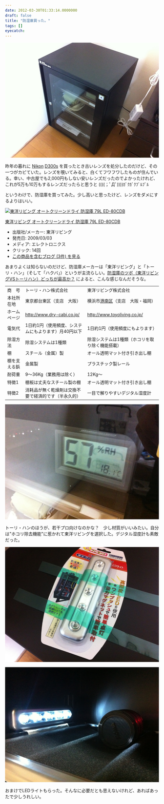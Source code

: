 ```yaml
---
date: 2012-03-30T01:33:14.0000000
draft: false
title: "防湿庫買った。"
tags: []
eyecatch: 
---
```

<p><img src="20120330011012.jpg" alt="f:id:daruyanagi:20120330011012j:plain" title="f:id:daruyanagi:20120330011012j:plain" class="hatena-fotolife"></p><p>昨年の暮れに <a class="keyword" href="http://d.hatena.ne.jp/keyword/Nikon">Nikon</a> <a class="keyword" href="http://d.hatena.ne.jp/keyword/D300s">D300s</a> を買ったとき古いレンズを処分したのだけど、その一つがカビていた。レンズを覗いてみると、白くてフワフワしたものが住んでいる。幸い、中古屋でも2,000円もしない安いレンズだったのでよかったけれど、これが5万も10万もするレンズだったらと思うと ((((；ﾟДﾟ))))ｶﾞｸｶﾞｸﾌﾞﾙﾌﾞﾙ</p><p>というわけで、防湿庫を買ってみた。少し高いと思ったけど、レンズをダメにするよりはいい。</p><p><div class="hatena-asin-detail"><a href="http://www.amazon.co.jp/exec/obidos/ASIN/B001ULVCL4/bestylesnet-22/"><img src="http://ecx.images-amazon.com/images/I/514aQBw9VBL._SL160_.jpg" class="hatena-asin-detail-image" alt="東洋リビング オートクリーンドライ 防湿庫 79L ED-80CDB" title="東洋リビング オートクリーンドライ 防湿庫 79L ED-80CDB"></a><div class="hatena-asin-detail-info"><p class="hatena-asin-detail-title"><a href="http://www.amazon.co.jp/exec/obidos/ASIN/B001ULVCL4/bestylesnet-22/">東洋リビング オートクリーンドライ 防湿庫 79L ED-80CDB</a></p><ul><li><span class="hatena-asin-detail-label">出版社/メーカー:</span> 東洋リビング</li><li><span class="hatena-asin-detail-label">発売日:</span> 2009/03/03</li><li><span class="hatena-asin-detail-label">メディア:</span> エレクトロニクス</li><li> <span class="hatena-asin-detail-label">クリック</span>: 14回</li><li><a href="http://d.hatena.ne.jp/asin/B001ULVCL4/bestylesnet-22" target="_blank">この商品を含むブログ (3件) を見る</a></li></ul></div><div class="hatena-asin-detail-foot"></div></div></p><p>あまりよくは知らないのだけど、防湿庫メーカーは「東洋リビング」と「トーリ・ハン」（そして「ハクバ」）というが主流らしい。<a href="http://www6.ocn.ne.jp/~umeda-f/touyouVSto-rihan.html">&#x9632;&#x6E7F;&#x5EAB;&#x306E;&#x30C4;&#x30DC;&#xFF08;&#x6771;&#x6D0B;&#x30EA;&#x30D3;&#x30F3;&#x30B0;VS&#x30C8;&#x30FC;&#x30EA;&#x30CF;&#x30F3;&#xFF09;&#x3069;&#x3063;&#x3061;&#x304C;&#x6700;&#x9AD8;&#x304B;&#xFF1F;</a> によると、こんな感じなんだそうな。</p>

<table>
<tr>
<td>商　号</td>
<td>トーリ・ハン株式会社</td>
<td>東洋リビング株式会社</td>
</tr>
<tr>
<td>本社所在地</td>
<td>東京都台東区（支店　大阪）</td>
<td>横浜市<a class="keyword" href="http://d.hatena.ne.jp/keyword/%B9%C1%C6%EE%B6%E8">港南区</a>（支店　大阪・福岡）</td>
</tr>
<tr>
<td>ホームページ</td>
<td><a href="http://www.dry-cabi.co.jp/">http://www.dry-cabi.co.jp/</a></td>
<td><a href="http://www.toyoliving.co.jp/">http://www.toyoliving.co.jp/</a></td>
</tr>
<tr>
<td>電気代</td>
<td>1日約1円（使用頻度、システムにもよります）月40円以下</td>
<td>1日約1円（使用頻度にもよります）</td>
</tr>
<tr>
<td>除湿方法</td>
<td>除湿システムは1種類</td>
<td>除湿システムは1種類（ホコリを取り除く機能搭載）</td>
</tr>
<tr>
<td>棚</td>
<td>スチール（金属）製</td>
<td>オール透明マット付き引き出し棚</td>
</tr>
<tr>
<td>棚を支える鋲</td>
<td>金属製</td>
<td>プラスチック製レール</td>
</tr>
<tr>
<td>耐荷重</td>
<td>9～36Kg（業務用は除く）</td>
<td>12Kg～</td>
</tr>
<tr>
<td>特徴1</td>
<td>棚板は丈夫なスチール製の棚</td>
<td>オール透明マット付き引き出し棚</td>
</tr>
<tr>
<td>特徴2</td>
<td>消耗品が無く乾燥剤は交換不要で経済的です（半永久的）</td>
<td>一目で解りやすいデジタル湿度計</td>
</tr>
</table><p><img src="20120330012128.jpg" alt="f:id:daruyanagi:20120330012128j:plain" title="f:id:daruyanagi:20120330012128j:plain" class="hatena-fotolife"></p><p>トーリ・ハンのほうが、若干プロ向けなのかな？　少し材質がいいみたい。自分は"ホコリ除去機能"に惹かれて東洋リビングを選択した。デジタル湿度計も素敵だった。</p><p><img src="20120330010431.jpg" alt="f:id:daruyanagi:20120330010431j:plain" title="f:id:daruyanagi:20120330010431j:plain" class="hatena-fotolife"></p><p><img src="20120330010922.jpg" alt="f:id:daruyanagi:20120330010922j:plain" title="f:id:daruyanagi:20120330010922j:plain" class="hatena-fotolife"></p><p>おまけでLEDライトもらった。そんなに必要だとも思えないけれど、あればあったで少しうれしい。</p>
